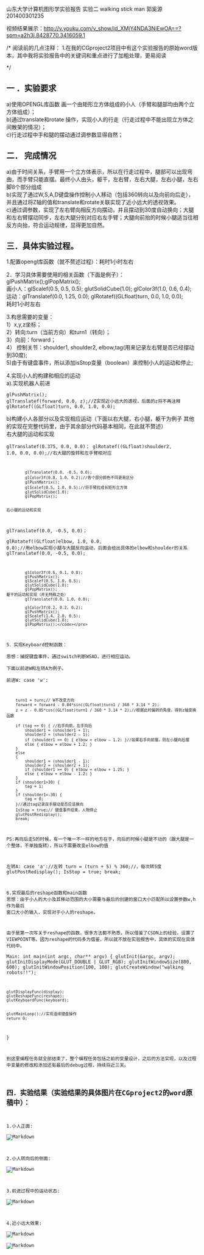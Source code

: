 ﻿山东大学计算机图形学实验报告
实验二 walking stick man
郭奚源 201400301235

视频结果展示：http://v.youku.com/v_show/id_XMjY4NDA3NjEwOA==?spm=a2h3j.8428770.3416059.1

/*
阅读前的几点注释：
1.在我的CGproject2项目中有这个实验报告的原始word版本，其中我将实验报告中的关键词和重点进行了加粗处理，更易阅读  

*/


## 一 ．实验要求
a)使用OPENGL库函数 画一个由矩形立方体组成的小人（手臂和腿部均由两个立方体组成）；    
b)通过translate和rotate 操作，实现小人的行走（行走过程中不能出现立方体之间散架的情况）；  
c)行走过程中手和腿的摆动通过调参数显得自然；  


## 二．	完成情况
a)由于时间关系，手臂用一个立方体表示，所以在行走过程中，腿部可以出现弯曲，而手臂只能直摆。最终小人由头，躯干，左右臂，左右大腿，左右小腿，左右脚8个部分组成  
b)实现了通过W,S,A,D键盘操作控制小人移动（包括360转向以及向前向后走），并且通过将Z轴的值和translate和rotate关联实现了近小远大的透视效果。  
c)通过调参数，实现了左右臂向相反方向摆动，并且摆动到30度自动换向；大腿和左右臂摆动同步，左右大腿分别对应右左手臂；大腿向前抬的时候小腿适当往相反方向抬，符合运动规律，显得更加自然。  


## 三．具体实验过程。
1.配置opengl库函数（就不赘述过程）：耗时1小时左右  

2．学习具体需要使用的相关函数（下面是例子）：
glPushMatrix();glPopMatrix();   
画小人：glScalef(0.5, 0.5, 0.5); glutSolidCube(1.0); glColor3f(1.0, 0.6, 0.4);  
运动：glTranslatef(0.0, 1.25, 0.0); glRotatef((GLfloat)turn, 0.0, 1.0, 0.0);  
耗时1小时左右

3.构思需要的变量：  
1）x,y,z坐标；  
2）转向:turn（当前方向）和turn1（转向）；  
3）向前：forward；  
4） 控制关节：shoulder1, shoulder2, elbow,tag(用来记录左右臂是否已经摆动到30度);  
5)由于有键盘事件，所以添加isStop变量（boolean）来控制小人的运动和停止;  

4.实现小人的构建和相应的运动  
a).实现机器人前进  
<pre><code>glPushMatrix();  
glTranslatef(forward, 0.0, z);//Z实现近小远大的透视，后面的z将不再注释    
glRotatef((GLfloat)turn, 0.0, 1.0, 0.0);</code></pre>  

b)构建小人各部分以及实现相应运动（下面以右大腿，右小腿，躯干为例子 其他的实现在完整代码里，由于其余部分代码基本相同，在此就不赘述）  	
右大腿的运动和实现  
		<pre><code>glTranslatef(0.375, 0.0, 0.0)； 
			glRotatef((GLfloat)shoulder2, 1.0, 0.0, 0.0);//右大腿的旋转和左手臂相对应  


			glTranslatef(0.0, -0.5, 0.0);
			glColor3f(0.8, 1.0, 0.2);//各个部分颜色不同更易区分
			glPushMatrix();
			glScalef(0.5, 1.0, 0.5);//将手臂拉成长矩形立方体
			glutSolidCube(1.0);
			glPopMatrix();


	右小腿的运动和实现
glTranslatef(0.0, -0.5, 0.0)；  
			glRotatef((GLfloat)elbow, 1.0, 0.0, 0.0);//用elbow实现小腿与大腿反向运动，后面会给出具体的elbow和shoulder的关系
			glTranslatef(0.0, -0.5, 0.0);

			glColor3f(0.5, 0.1, 0.8);
			glPushMatrix();
			glScalef(0.5, 1.0, 0.5);
			glutSolidCube(1.0);
			glPopMatrix();
	躯干的运动和实现（并无特殊之处）
			glTranslatef(0.0, 1.0, 0.0);   

			glColor3f(0.2, 0.2, 0.2);
			glPushMatrix();
			glScalef(1.4, 2.0, 0.5);
			glutSolidCube(1.0);
			glPopMatrix();</code></pre>

5．实现Keyboard控制函数：  
思想：捕捉键盘事件，通过switch判断WSAD，进行相应运动。  
下面以前进W和左转A为例子。  
前进W:
case 'w': 

		turn1 = turn;// W不改变方向
		forward = forward - 0.04*sin((GLfloat)turn1 / 360 * 3.14 * 2);
		z = z - 0.05*cos((GLfloat)turn1 / 360 * 3.14 * 2);//根据此时偏转的角度，得到z轴变换函数 

		if (tag == 0) { //右手向前，左手向后
			shoulder1 = (shoulder1 + 1);
			shoulder2 = (shoulder2 – 1);
			if (shoulder1 >= 0) { elbow = elbow – 1.2; }//如果右手向前摆，则左小腿向后摆
			else { elbow = elbow + 1.2; }
		}
		else
		{
			shoulder1 = (shoulder1 - 1);
			shoulder2 = (shoulder2 + 1);
			if (shoulder1 >= 0) { elbow = elbow + 1.25; }
			else { elbow = elbow - 1.2; }
		}
		if (shoulder1>30) {
			tag = 1;
		}
		if (shoulder1<-30) {
			tag = 0;
		}//通过tag记录双手摆动是否应该换向
		IsStop = true;// 键盘事件结束，人物停止
		glutPostRedisplay();
		break;

PS:再向后走S的时候，有一个唯一不一样的地方在于，向后的时候小腿是不动的（跟大腿是一个整体，不单独旋转），所以不需要改变elbow的值  

左转A:
		case 'a'://左转
		turn = (turn + 5) % 360;//，每次转5度
		glutPostRedisplay();
		IsStop = true;
		break;

6.实现最后的reshape函数和main函数
思想：由于小人的大小及其移动范围的大小需要与最后的创建的窗口大小匹配所以设置参数w,h作为最后				窗口大小的输入，实现对于小人的reshape。

由于是第一次写关于reshape的函数，很多方法都不熟悉，所以借鉴了CSDN上的经验，设置了VIEWPOINT等。因为reshape的代码多为借鉴，所以就不放在实验报告中，具体的实现在具体代码中。  
		Main: 
int main(int argc, char** argv)
{
	glutInit(&argc, argv);
	glutInitDisplayMode(GLUT_DOUBLE | GLUT_RGB);
	glutInitWindowSize(800, 600);
	glutInitWindowPosition(100, 100);
	glutCreateWindow("walking robots!!");
	
	glutDisplayFunc(display);
	glutReshapeFunc(reshape);
	glutKeyboardFunc(keyboard);


	glutMainLoop();//实现连续键盘操作
	return 0;
}

到这里编程任务就全部结束了，整个编程任务包括之前的变量设计，之后的方法实现，以及过程中变量的修改和添加还有最后的debug过程，持续将近三天。  

## 四．实验结果（实验结果的具体图片在CGproject2的word原稿中）：
1.小人正面:  
![Markdown](http://i1.buimg.com/1949/b90eb993e97ba1cb.png)

2.小人转向后的侧面:    
![Markdown](http://i1.buimg.com/1949/a6b1692fb3bf1d18.png)

3.前进过程中的运动状态:  
![Markdown](http://i1.buimg.com/1949/ab98befcd0324e68.png)

4.近小远大效果:  
![Markdown](http://i1.buimg.com/1949/85ca0e227f232e79.png)  
![Markdown](http://i1.buimg.com/1949/987e60aaf173122b.png)





	

